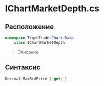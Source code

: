 
# IChartMarketDepth.cs
## Расположение
```csharp
namespace TigerTrade.Chart.Data  
    class IChartMarketDepth
```

> Описание

## Синтаксис
```csharp
Decimal MaxBidPrice { get; }
```
